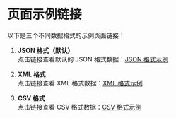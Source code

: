 # 页面示例链接

以下是三个不同数据格式的示例页面链接：

1. **JSON 格式（默认）**  
   点击链接查看默认的 JSON 格式数据：[JSON 格式示例](https://waterfall-layout.vercel.app/index.html)

2. **XML 格式**  
   点击链接查看 XML 格式数据：[XML 格式示例](https://waterfall-layout.vercel.app/index.html?type=xml)

3. **CSV 格式**  
   点击链接查看 CSV 格式数据：[CSV 格式示例](https://waterfall-layout.vercel.app/index.html?type=csv)

